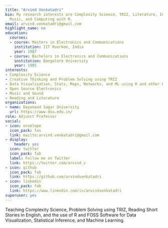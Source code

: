 ```yaml
---
title: "Arvind Venkatadri"
bio: My research interests are Complexity Science, TRIZ, Literature, Indian Classical
  Music, and Computing with R.
email: arvind.venkatadri@gmail.com
highlight_name: no
education:
  courses:
  - course: Masters in Electronics and Communications
    institution: IIT Roorkee, India
    year: 1987
  - course: Bachelors in Electronics and Communications
    institution: Bangalore University
    year: 1985
interests:
- Complexity Science
- Creative Thinking and Problem Solving using TRIZ
- Data Visualisation, Stats, Maps, Networks, and ML using R and other Open Source Tools
- Open Source Electronics
- Music and Sound
- Reading and Literature
organizations:
- name: Dayanand Sagar University
  url: https://www.dsu.edu.in/
role: Adjunct Professor
social:
- icon: envelope
  icon_pack: fas
  link: mailto:arvind.venkatadri@gmail.com
- display:
    header: yes
  icon: twitter
  icon_pack: fab
  label: Follow me on Twitter
  link: https://twitter.com/arvind_v
- icon: github
  icon_pack: fab
  link: https://github.com/arvindvenkatadri
- icon: linkedin
  icon_pack: fab
  link: https://www.linkedin.com/in/arvindvenkatadri
superuser: yes
---
```


Teaching Complexity Science, Problem Solving using TRIZ, Reading Short Stories in English, and the use of R and FOSS Software for Data Visualization, Statistical Inference, and Machine Learning.
